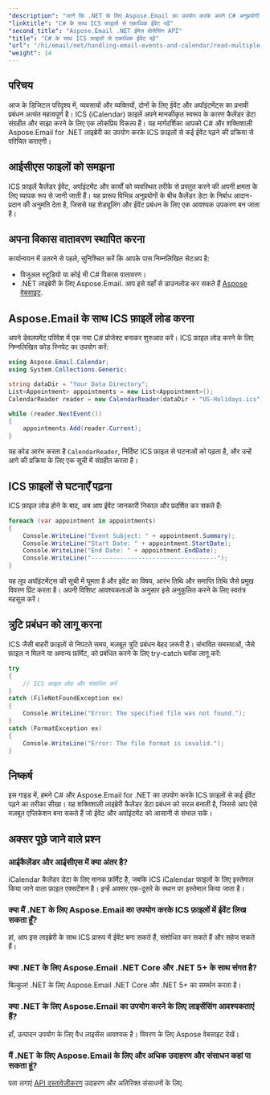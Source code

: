 ```yaml
---
"description": "जानें कि .NET के लिए Aspose.Email का उपयोग करके अपने C# अनुप्रयोगों में ICS फ़ाइलों से कैलेंडर ईवेंट को कुशलतापूर्वक कैसे पढ़ें और प्रबंधित करें। यह विस्तृत मार्गदर्शिका आपको सेटअप के बारे में बताती है।"
"linktitle": "C# के साथ ICS फ़ाइलों से एकाधिक ईवेंट पढ़ें"
"second_title": "Aspose.Email .NET ईमेल प्रोसेसिंग API"
"title": "C# के साथ ICS फ़ाइलों से एकाधिक ईवेंट पढ़ें"
"url": "/hi/email/net/handling-email-events-and-calendar/read-multiple-events-from-ics-files-with-csharp/"
"weight": 14
---
```


## परिचय

आज के डिजिटल परिदृश्य में, व्यवसायों और व्यक्तियों, दोनों के लिए ईवेंट और अपॉइंटमेंट्स का प्रभावी प्रबंधन अत्यंत महत्वपूर्ण है। ICS (iCalendar) फ़ाइलें अपने मानकीकृत स्वरूप के कारण कैलेंडर डेटा संग्रहीत और साझा करने के लिए एक लोकप्रिय विकल्प हैं। यह मार्गदर्शिका आपको C# और शक्तिशाली Aspose.Email for .NET लाइब्रेरी का उपयोग करके ICS फ़ाइलों से कई ईवेंट पढ़ने की प्रक्रिया से परिचित कराएगी।

## आईसीएस फाइलों को समझना

ICS फ़ाइलें कैलेंडर ईवेंट, अपॉइंटमेंट और कार्यों को व्यवस्थित तरीके से प्रस्तुत करने की अपनी क्षमता के लिए व्यापक रूप से जानी जाती हैं। यह प्रारूप विभिन्न अनुप्रयोगों के बीच कैलेंडर डेटा के निर्बाध आदान-प्रदान की अनुमति देता है, जिससे यह शेड्यूलिंग और ईवेंट प्रबंधन के लिए एक आवश्यक उपकरण बन जाता है।

## अपना विकास वातावरण स्थापित करना

कार्यान्वयन में उतरने से पहले, सुनिश्चित करें कि आपके पास निम्नलिखित सेटअप है:

- विजुअल स्टूडियो या कोई भी C# विकास वातावरण।
- .NET लाइब्रेरी के लिए Aspose.Email. आप इसे यहाँ से डाउनलोड कर सकते हैं [Aspose वेबसाइट](https://releases.aspose.com/email/net/).

## Aspose.Email के साथ ICS फ़ाइलें लोड करना

अपने डेवलपमेंट परिवेश में एक नया C# प्रोजेक्ट बनाकर शुरुआत करें। ICS फ़ाइल लोड करने के लिए निम्नलिखित कोड स्निपेट का उपयोग करें:

```csharp
using Aspose.Email.Calendar;
using System.Collections.Generic;

string dataDir = "Your Data Directory";
List<Appointment> appointments = new List<Appointment>();
CalendarReader reader = new CalendarReader(dataDir + "US-Holidays.ics");

while (reader.NextEvent())
{
    appointments.Add(reader.Current);
}
```

यह कोड आरंभ करता है `CalendarReader`, निर्दिष्ट ICS फ़ाइल से घटनाओं को पढ़ता है, और उन्हें आगे की प्रक्रिया के लिए एक सूची में संग्रहीत करता है।

## ICS फ़ाइलों से घटनाएँ पढ़ना

ICS फ़ाइल लोड होने के बाद, अब आप ईवेंट जानकारी निकाल और प्रदर्शित कर सकते हैं:

```csharp
foreach (var appointment in appointments)
{
    Console.WriteLine("Event Subject: " + appointment.Summary);
    Console.WriteLine("Start Date: " + appointment.StartDate);
    Console.WriteLine("End Date: " + appointment.EndDate);
    Console.WriteLine("-----------------------------------");
}
```

यह लूप अपॉइंटमेंट्स की सूची में घूमता है और इवेंट का विषय, आरंभ तिथि और समाप्ति तिथि जैसे प्रमुख विवरण प्रिंट करता है। अपनी विशिष्ट आवश्यकताओं के अनुसार इसे अनुकूलित करने के लिए स्वतंत्र महसूस करें।

## त्रुटि प्रबंधन को लागू करना

ICS जैसी बाहरी फ़ाइलों से निपटते समय, मज़बूत त्रुटि प्रबंधन बेहद ज़रूरी है। संभावित समस्याओं, जैसे फ़ाइल न मिलने या अमान्य फ़ॉर्मेट, को प्रबंधित करने के लिए try-catch ब्लॉक लागू करें:

```csharp
try
{
    // ICS फ़ाइल लोड और संसाधित करें
}
catch (FileNotFoundException ex)
{
    Console.WriteLine("Error: The specified file was not found.");
}
catch (FormatException ex)
{
    Console.WriteLine("Error: The file format is invalid.");
}
```

## निष्कर्ष

इस गाइड में, हमने C# और Aspose.Email for .NET का उपयोग करके ICS फ़ाइलों से कई ईवेंट पढ़ने का तरीका सीखा। यह शक्तिशाली लाइब्रेरी कैलेंडर डेटा प्रबंधन को सरल बनाती है, जिससे आप ऐसे मज़बूत एप्लिकेशन बना सकते हैं जो ईवेंट और अपॉइंटमेंट को आसानी से संभाल सकें।

## अक्सर पूछे जाने वाले प्रश्न

### आईकैलेंडर और आईसीएस में क्या अंतर है?
iCalendar कैलेंडर डेटा के लिए मानक फ़ॉर्मैट है, जबकि ICS iCalendar फ़ाइलों के लिए इस्तेमाल किया जाने वाला फ़ाइल एक्सटेंशन है। इन्हें अक्सर एक-दूसरे के स्थान पर इस्तेमाल किया जाता है।

### क्या मैं .NET के लिए Aspose.Email का उपयोग करके ICS फ़ाइलों में ईवेंट लिख सकता हूँ?
हां, आप इस लाइब्रेरी के साथ ICS प्रारूप में ईवेंट बना सकते हैं, संशोधित कर सकते हैं और सहेज सकते हैं।

### क्या .NET के लिए Aspose.Email .NET Core और .NET 5+ के साथ संगत है?
बिल्कुल! .NET के लिए Aspose.Email .NET Core और .NET 5+ का समर्थन करता है।

### क्या .NET के लिए Aspose.Email का उपयोग करने के लिए लाइसेंसिंग आवश्यकताएं हैं?
हाँ, उत्पादन उपयोग के लिए वैध लाइसेंस आवश्यक है। विवरण के लिए Aspose वेबसाइट देखें।

### मैं .NET के लिए Aspose.Email के लिए और अधिक उदाहरण और संसाधन कहां पा सकता हूं?
पता लगाएं [API दस्तावेज़ीकरण](https://reference.aspose.com/email/net/) उदाहरण और अतिरिक्त संसाधनों के लिए.